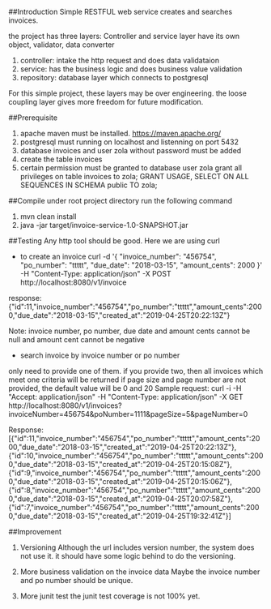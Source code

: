 ##Introduction
Simple RESTFUL web service creates and searches invoices.

the project has three layers: 
Controller and service layer have its own object, validator, data converter 
1. controller: intake the http request and does data validataion
2. service: has the business logic and does business value validation
3. repository: database layer which connects to postgresql

For this simple project, these layers may be over engineering. the loose coupling layer gives more freedom for future modification.


##Prerequisite
1. apache maven must be installed. https://maven.apache.org/
2. postgresql must running on localhost and listenning on port 5432
3. database invoices and user zola without password must be added
4. create the table invoices
5. certain permission must be granted to database user zola
grant all privileges on table invoices to zola;
GRANT USAGE, SELECT ON ALL SEQUENCES IN SCHEMA public TO zola;

##Compile
under root project directory run the following command
1. mvn clean install
2. java -jar target/invoice-service-1.0-SNAPSHOT.jar

##Testing
Any http tool should be good. Here we are using curl

* to create an invoice
curl -d '{
"invoice_number": "456754",
"po_number": "ttttt",
"due_date": "2018-03-15",
"amount_cents": 2000
}' -H "Content-Type: application/json" -X POST http://localhost:8080/v1/invoice

response: {"id":11,"invoice_number":"456754","po_number":"ttttt","amount_cents":2000,"due_date":"2018-03-15","created_at":"2019-04-25T20:22:13Z"}

Note: invoice number, po number, due date and amount cents cannot be null and amount cent cannot be negative

* search invoice by invoice number or po number

only need to provide one of them. if you provide two, then all invoices which meet one criteria will be returned
if page size and page number are not provided, the default value will be 0 and 20
Sample request:
curl -i -H "Accept: application/json" -H "Content-Type: application/json" -X GET http://localhost:8080/v1/invoices?invoiceNumber=456754&poNumber=1111&pageSize=5&pageNumber=0

Response:
[{"id":11,"invoice_number":"456754","po_number":"ttttt","amount_cents":2000,"due_date":"2018-03-15","created_at":"2019-04-25T20:22:13Z"},{"id":10,"invoice_number":"456754","po_number":"ttttt","amount_cents":2000,"due_date":"2018-03-15","created_at":"2019-04-25T20:15:08Z"},{"id":9,"invoice_number":"456754","po_number":"ttttt","amount_cents":2000,"due_date":"2018-03-15","created_at":"2019-04-25T20:15:06Z"},{"id":8,"invoice_number":"456754","po_number":"ttttt","amount_cents":2000,"due_date":"2018-03-15","created_at":"2019-04-25T20:07:58Z"},{"id":7,"invoice_number":"456754","po_number":"ttttt","amount_cents":2000,"due_date":"2018-03-15","created_at":"2019-04-25T19:32:41Z"}]

##Improvement
1. Versioning
Although the url includes version number, the system does not use it. it should have some logic behind to do the versioning.

2. More business validation on the invoice data
Maybe the invoice number and po number should be unique.

3. More junit test
the junit test coverage is not 100% yet.

